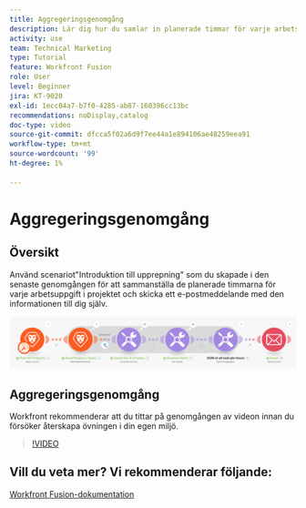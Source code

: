 ```yaml
---
title: Aggregeringsgenomgång
description: Lär dig hur du samlar in planerade timmar för varje arbetsuppgift i ett projekt och skickar ett e-postmeddelande till dig själv med den informationen, allt i  [!DNL Adobe Workfront Fusion].
activity: use
team: Technical Marketing
type: Tutorial
feature: Workfront Fusion
role: User
level: Beginner
jira: KT-9020
exl-id: 1ecc04a7-b7f0-4285-ab87-160396cc13bc
recommendations: noDisplay,catalog
doc-type: video
source-git-commit: dfcca5f02a6d9f7ee44a1e894106ae48259eea91
workflow-type: tm+mt
source-wordcount: '99'
ht-degree: 1%

---
```


# Aggregeringsgenomgång

## Översikt

Använd scenariot&quot;Introduktion till upprepning&quot; som du skapade i den senaste genomgången för att sammanställa de planerade timmarna för varje arbetsuppgift i projektet och skicka ett e-postmeddelande med den informationen till dig själv.

![En bild av Fusion-scenariot](assets/iteration-and-aggregation-2.png)

## Aggregeringsgenomgång

Workfront rekommenderar att du tittar på genomgången av videon innan du försöker återskapa övningen i din egen miljö.

>[!VIDEO](https://video.tv.adobe.com/v/335280/?quality=12&learn=on&enablevpops)



## Vill du veta mer? Vi rekommenderar följande:

[Workfront Fusion-dokumentation](https://experienceleague.adobe.com/sv/docs/workfront-fusion/using/get-started-with-fusion/understand-workfront-fusion/workfront-fusion-overview)
